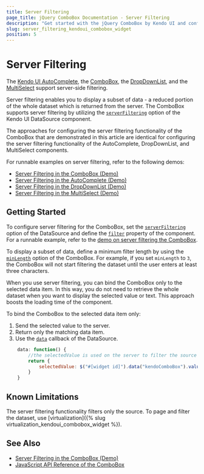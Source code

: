 ```yaml
---
title: Server Filtering
page_title: jQuery ComboBox Documentation - Server Filtering
description: "Get started with the jQuery ComboBox by Kendo UI and configure its server-side filtering."
slug: server_filtering_kendoui_combobox_widget
position: 5
---
```


# Server Filtering

The [Kendo UI AutoComplete](https://demos.telerik.com/kendo-ui/autocomplete/index), the [ComboBox](https://demos.telerik.com/kendo-ui/combobox/index), the [DropDownList](https://demos.telerik.com/kendo-ui/dropdownlist/index), and the [MultiSelect](https://demos.telerik.com/kendo-ui/multiselect/index) support server-side filtering.

Server filtering enables you to display a subset of data - a reduced portion of the whole dataset which is returned from the server. The ComboBox supports server filtering by utilizing the [`serverFiltering`](/api/javascript/data/datasource/configuration/serverfiltering) option of the Kendo UI DataSource component.

The approaches for configuring the server filtering functionality of the ComboBox that are demonstrated in this article are identical for configuring the server filtering functionality of the AutoComplete, DropDownList, and MultiSelect components.

For runnable examples on server filtering, refer to the following demos:
* [Server Filtering in the ComboBox (Demo)](https://demos.telerik.com/kendo-ui/combobox/serverfiltering)
* [Server Filtering in the AutoComplete (Demo)](https://demos.telerik.com/kendo-ui/autocomplete/serverfiltering)
* [Server Filtering in the DropDownList (Demo)](https://demos.telerik.com/kendo-ui/dropdownlist/serverfiltering)
* [Server Filtering in the MultiSelect (Demo)](https://demos.telerik.com/kendo-ui/multiselect/serverfiltering)

## Getting Started

To configure server filtering for the ComboBox, set the [`serverFiltering`](/api/javascript/data/datasource/configuration/serverfiltering) option of the DataSource and define the [`filter`](/api/javascript/ui/combobox/configuration/filter) property of the component. For a runnable example, refer to the [demo on server filtering the ComboBox](https://demos.telerik.com/kendo-ui/combobox/serverfiltering).

To display a subset of data, define a minimum filter length by using the [`minLength`](/api/javascript/ui/combobox/configuration/minlength) option of the ComboBox. For example, if you set `minLength` to `3`, the ComboBox will not start filtering the dataset until the user enters at least three characters.

When you use server filtering, you can bind the ComboBox only to the selected data item. In this way, you do not need to retrieve the whole dataset when you want to display the selected value or text. This approach boosts the loading time of the component.

To bind the ComboBox to the selected data item only:

1. Send the selected value to the server.
1. Return only the matching data item.
1. Use the  [`data`](/api/javascript/data/datasource/configuration/transport.read.data) callback of the DataSource.

```javascript
    data: function() {
        //the selectedValue is used on the server to filter the source and return only the matching data item
        return {
            selectedValue: $("#[widget id]").data("kendoComboBox").value()
        }
    }
```

## Known Limitations

The server filtering functionality filters only the source. To page and filter the dataset, use [virtualization]({% slug virtualization_kendoui_combobox_widget %}).

## See Also

* [Server Filtering in the ComboBox (Demo)](https://demos.telerik.com/kendo-ui/combobox/serverfiltering)
* [JavaScript API Reference of the ComboBox](/api/javascript/ui/combobox)
